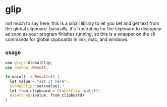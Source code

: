 # glip

not much to say here, this is a small library to let you set and get text from the global clipboard.  basically, it's frustrating for the clipboard to disappear as soon as your program finishes running, so this is a wrapper on the cli commands for global clipboards in linx, mac, and windows.

### usage
```rust
use glcp::GlobalClip;
use anyhow::Result;

fn main() -> Result<() {
  let value = "set it here";
  GlobalClip::set(value);?
  let from_clipboard = GlobalClip::get()?;
  assert_eq!(value, from_clipboard)
}
```
